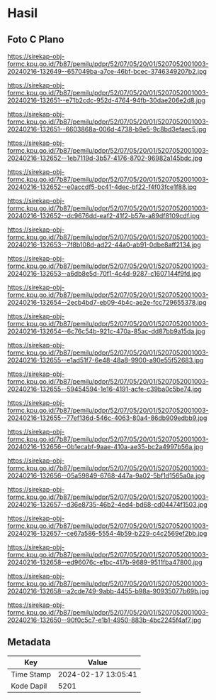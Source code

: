 # Hasil

## Foto C Plano

https://sirekap-obj-formc.kpu.go.id/7b87/pemilu/pdpr/52/07/05/20/01/5207052001003-20240216-132649--657049ba-a7ce-46bf-bcec-3746349207b2.jpg

https://sirekap-obj-formc.kpu.go.id/7b87/pemilu/pdpr/52/07/05/20/01/5207052001003-20240216-132651--e71b2cdc-952d-4764-94fb-30dae206e2d8.jpg

https://sirekap-obj-formc.kpu.go.id/7b87/pemilu/pdpr/52/07/05/20/01/5207052001003-20240216-132651--6603868a-006d-4738-b9e5-9c8bd3efaec5.jpg

https://sirekap-obj-formc.kpu.go.id/7b87/pemilu/pdpr/52/07/05/20/01/5207052001003-20240216-132652--1eb7119d-3b57-4176-8702-96982a145bdc.jpg

https://sirekap-obj-formc.kpu.go.id/7b87/pemilu/pdpr/52/07/05/20/01/5207052001003-20240216-132652--e0accdf5-bc41-4dec-bf22-f4f03fce1f88.jpg

https://sirekap-obj-formc.kpu.go.id/7b87/pemilu/pdpr/52/07/05/20/01/5207052001003-20240216-132652--dc9676dd-eaf2-41f2-b57e-a89df8109cdf.jpg

https://sirekap-obj-formc.kpu.go.id/7b87/pemilu/pdpr/52/07/05/20/01/5207052001003-20240216-132653--7f8b108d-ad22-44a0-ab91-0dbe8aff2134.jpg

https://sirekap-obj-formc.kpu.go.id/7b87/pemilu/pdpr/52/07/05/20/01/5207052001003-20240216-132653--a6db8e5d-70f1-4c4d-9287-c1607144f9fd.jpg

https://sirekap-obj-formc.kpu.go.id/7b87/pemilu/pdpr/52/07/05/20/01/5207052001003-20240216-132654--2ecb4bd7-eb09-4b4c-ae2e-fcc729655378.jpg

https://sirekap-obj-formc.kpu.go.id/7b87/pemilu/pdpr/52/07/05/20/01/5207052001003-20240216-132654--6c76c54b-921c-470a-85ac-dd87bb9a15da.jpg

https://sirekap-obj-formc.kpu.go.id/7b87/pemilu/pdpr/52/07/05/20/01/5207052001003-20240216-132655--e1ad51f7-6e48-48a8-9900-a90e55f52683.jpg

https://sirekap-obj-formc.kpu.go.id/7b87/pemilu/pdpr/52/07/05/20/01/5207052001003-20240216-132655--59454594-1e16-4191-acfe-c39ba0c5be74.jpg

https://sirekap-obj-formc.kpu.go.id/7b87/pemilu/pdpr/52/07/05/20/01/5207052001003-20240216-132655--77ef136d-546c-4063-80a4-86db909edbb9.jpg

https://sirekap-obj-formc.kpu.go.id/7b87/pemilu/pdpr/52/07/05/20/01/5207052001003-20240216-132656--0b1ecabf-9aae-410a-ae35-bc2a4997b56a.jpg

https://sirekap-obj-formc.kpu.go.id/7b87/pemilu/pdpr/52/07/05/20/01/5207052001003-20240216-132656--05a59849-6768-447a-9a02-5bf1d1565a0a.jpg

https://sirekap-obj-formc.kpu.go.id/7b87/pemilu/pdpr/52/07/05/20/01/5207052001003-20240216-132657--d36e8735-46b2-4ed4-bd68-cd04474f1503.jpg

https://sirekap-obj-formc.kpu.go.id/7b87/pemilu/pdpr/52/07/05/20/01/5207052001003-20240216-132657--ce67a586-5554-4b59-b229-c4c2569ef2bb.jpg

https://sirekap-obj-formc.kpu.go.id/7b87/pemilu/pdpr/52/07/05/20/01/5207052001003-20240216-132658--ed96076c-e1bc-417b-9689-9511fba47800.jpg

https://sirekap-obj-formc.kpu.go.id/7b87/pemilu/pdpr/52/07/05/20/01/5207052001003-20240216-132658--a2cde749-9abb-4455-b98a-90935077b69b.jpg

https://sirekap-obj-formc.kpu.go.id/7b87/pemilu/pdpr/52/07/05/20/01/5207052001003-20240216-132650--90f0c5c7-e1b1-4950-883b-4bc2245f4af7.jpg


## Metadata

| Key        | Value               |
| ---------- | ------------------- |
| Time Stamp | 2024-02-17 13:05:41 |
| Kode Dapil | 5201                |



